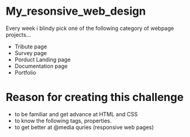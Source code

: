 # My_resonsive_web_design
Every week i blindy pick one of the following category of webpage projects...

* Tribute page
* Survey page
* Porduct Landing page
* Documentation page
* Portfolio

# Reason for creating this challenge

* to be familiar and get advance at HTML and  CSS
* to know the following tags, properties.
* to get better at @media quries (responsive web pages)
